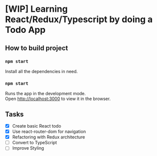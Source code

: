 # [WIP] Learning React/Redux/Typescript by doing a Todo App

## How to build project

### `npm start`

Install all the dependencies in need.

### `npm start`

Runs the app in the development mode.<br>
Open [http://localhost:3000](http://localhost:3000) to view it in the browser.

## Tasks

- [X] Create basic React todo
- [X] Use react-router-dom for navigation
- [X] Refactoring with Redux architecture
- [ ] Convert to TypeScript
- [ ] Improve Styling 

